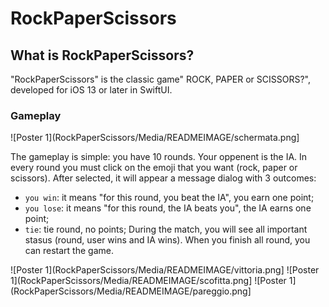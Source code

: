 #  RockPaperScissors

## What is RockPaperScissors?

"RockPaperScissors" is the classic game" ROCK, PAPER or SCISSORS?", developed for iOS 13 or later in SwiftUI. 

### Gameplay 

![Poster 1](RockPaperScissors/Media/READMEIMAGE/schermata.png]

The gameplay is simple: you have 10 rounds. Your oppenent is the IA. 
In every round you must click on the emoji that you want (rock, paper or scissors). 
After selected, it will appear a message dialog with 3 outcomes: 
- `you win`: it means "for this round, you beat the IA", you earn one point;
- `you lose`: it means "for this round, the IA beats you", the IA earns one point; 
- `tie`: tie round, no points;
During the match, you will see all important stasus (round, user wins and IA wins).
When you finish all round, you can restart the game. 

![Poster 1](RockPaperScissors/Media/READMEIMAGE/vittoria.png]
![Poster 1](RockPaperScissors/Media/READMEIMAGE/scofitta.png]
![Poster 1](RockPaperScissors/Media/READMEIMAGE/pareggio.png]


